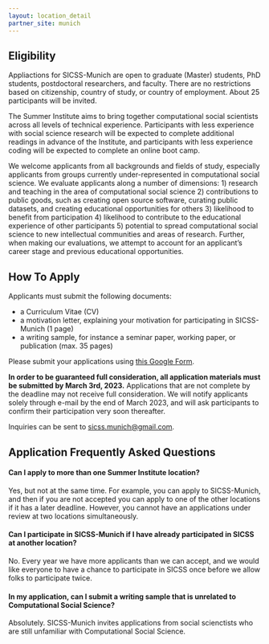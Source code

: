 ```yaml
---
layout: location_detail
partner_site: munich
---
```


## Eligibility

Appliactions for SICSS-Munich are open to graduate (Master) students, PhD students, postdoctoral researchers, and faculty. There are no restrictions based on citizenship, country of study, or country of employment. About 25 participants will be invited.

The Summer Institute aims to bring together computational social scientists across all levels of technical experience. Participants with less experience with social science research will be expected to complete additional readings in advance of the Institute, and participants with less experience coding will be expected to complete an online boot camp. 

We welcome applicants from all backgrounds and fields of study, especially applicants from groups currently under-represented in computational social science. We evaluate applicants along a number of dimensions: 1) research and teaching in the area of computational social science 2) contributions to public goods, such as creating open source software, curating public datasets, and creating educational opportunities for others 3) likelihood to benefit from participation 4) likelihood to contribute to the educational experience of other participants 5) potential to spread computational social science to new intellectual communities and areas of research. Further, when making our evaluations, we attempt to account for an applicant’s career stage and previous educational opportunities.

## How To Apply

Applicants must submit the following documents: 

- a Curriculum Vitae (CV)
- a motivation letter, explaining your motivation for participating in SICSS-Munich (1 page)
- a writing sample, for instance a seminar paper, working paper, or publication (max. 35 pages)

Please submit your applications using [this Google Form](https://docs.google.com/forms/d/10rdxMyNw8iuOLmnqQ0ODB-j6a-u-z2J26_oANmB8-as/).

**In order to be guaranteed full consideration, all application materials must be submitted by March 3rd, 2023.** Applications that are not complete by the deadline may not receive full consideration. We will notify applicants solely through e-mail by the end of March 2023, and will ask participants to confirm their participation very soon thereafter.

Inquiries can be sent to sicss.munich@gmail.com.

## Application Frequently Asked Questions

#### Can I apply to more than one Summer Institute location?

Yes, but not at the same time. For example, you can apply to SICSS-Munich, and then if you are not accepted you can apply to one of the other locations if it has a later deadline. However, you cannot have an applications under review at two locations simultaneously.

#### Can I participate in SICSS-Munich if I have already participated in SICSS at another location?

No. Every year we have more applicants than we can accept, and we would like everyone to have a chance to participate in SICSS once before we allow folks to participate twice.

#### In my application, can I submit a writing sample that is unrelated to Computational Social Science?

Absolutely. SICSS-Munich invites applications from social scienctists who are still unfamiliar with Computational Social Science.

